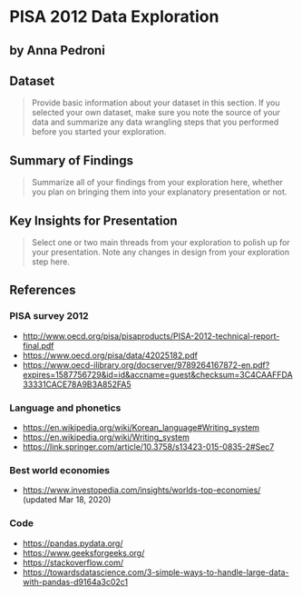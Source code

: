 # PISA 2012 Data Exploration
## by Anna Pedroni


## Dataset

> Provide basic information about your dataset in this section. If you selected your own dataset, make sure you note the source of your data and summarize any data wrangling steps that you performed before you started your exploration.


## Summary of Findings

> Summarize all of your findings from your exploration here, whether you plan on bringing them into your explanatory presentation or not.


## Key Insights for Presentation

> Select one or two main threads from your exploration to polish up for your presentation. Note any changes in design from your exploration step here.


## References

### PISA survey 2012
- http://www.oecd.org/pisa/pisaproducts/PISA-2012-technical-report-final.pdf
- https://www.oecd.org/pisa/data/42025182.pdf
- https://www.oecd-ilibrary.org/docserver/9789264167872-en.pdf?expires=1587756729&id=id&accname=guest&checksum=3C4CAAFFDA33331CACE78A9B3A852FA5

### Language and phonetics
- https://en.wikipedia.org/wiki/Korean_language#Writing_system
- https://en.wikipedia.org/wiki/Writing_system
- https://link.springer.com/article/10.3758/s13423-015-0835-2#Sec7

### Best world economies
- https://www.investopedia.com/insights/worlds-top-economies/ (updated Mar 18, 2020)

### Code
- https://pandas.pydata.org/
- https://www.geeksforgeeks.org/
- https://stackoverflow.com/
- https://towardsdatascience.com/3-simple-ways-to-handle-large-data-with-pandas-d9164a3c02c1
